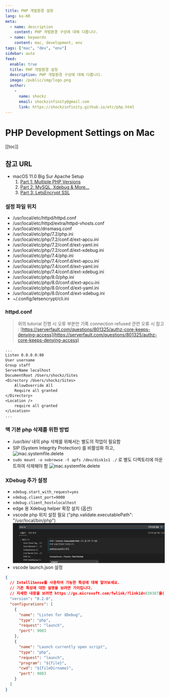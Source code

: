 ```yaml
---
title: PHP 개발환경 설정
lang: ko-KR
meta:
  - name: description
    content: PHP 개발환경 구성에 대해 다룹니다.
  - name: keywords
    content: mac, development, env
tags: ["mac", "dev", "env"]
sidebar: auto
feed:
  enable: true
  title: PHP 개발환경 설정
  description: PHP 개발환경 구성에 대해 다룹니다.
  image: /public/img/logo.png
  author:
    -
      name: shockz
      email: shockzinfinity@gmail.com
      link: https://shockzinfinity.github.io/etc/php.html
---
```


# PHP Development Settings on Mac

<TagLinks />

[[toc]]

## 참고 URL

- macOS 11.0 Big Sur Apache Setup
  1. [Part 1: Multiple PHP Versions](https://getgrav.org/blog/macos-bigsur-apache-multiple-php-versions)
  2. [Part 2: MySQL, Xdebug & More...](https://getgrav.org/blog/macos-bigsur-apache-mysql-vhost-apc)
  3. [Part 3: LetsEncrypt SSL](https://getgrav.org/blog/macos-bigsur-apache-ssl)

### 설정 파일 위치

- /usr/local/etc/httpd/httpd.conf
- /usr/local/etc/httpd/extra/httpd-vhosts.conf
- /usr/local/etc/dnsmasq.conf
- /usr/local/etc/php/7.2/php.ini
- /usr/local/etc/php/7.2/conf.d/ext-apcu.ini
- /usr/local/etc/php/7.2/conf.d/ext-yaml.ini
- /usr/local/etc/php/7.2/conf.d/ext-xdebug.ini
- /usr/local/etc/php/7.4/php.ini
- /usr/local/etc/php/7.4/conf.d/ext-apcu.ini
- /usr/local/etc/php/7.4/conf.d/ext-yaml.ini
- /usr/local/etc/php/7.4/conf.d/ext-xdebug.ini
- /usr/local/etc/php/8.0/php.ini
- /usr/local/etc/php/8.0/conf.d/ext-apcu.ini
- /usr/local/etc/php/8.0/conf.d/ext-yaml.ini
- /usr/local/etc/php/8.0/conf.d/ext-xdebug.ini
- ~/.config/letsencrypt/cli.ini

### httpd.conf
> 위의 tutorial 진행 시 오류 부분만 기록
> connection refused 관련 오류 시 참고 : [https://serverfault.com/questions/801325/authz-core-keeps-denying-access](https://serverfault.com/questions/801325/authz-core-keeps-denying-access)

```apacheconf
...
Listen 0.0.0.0:80
User username
Group staff
ServerName localhost
DocumentRoot /Users/shockz/Sites
<Directory /Users/shockz/Sites>
    AllowOverride All
    Require all granted
</Directory>
<Location />
    require all granted
</Location>
...
```

### 맥 기본 php 삭제를 위한 방법

- /usr/bin/ 내의 php 삭제를 위해서는 별도의 작업이 필요함
- SIP (System Integrity Protection) 를 비활성화 하고,
![mac.systemfile.delete](./image/mac.systemfile.delete.1.png)
- `sudo mount -o nobrowse -t apfs /dev/disk1s1 ./` 로 별도 디렉토리에 마운트하여 삭제해야 함
![mac.systemfile.delete](./image/mac.systemfile.delete.2.png)

### XDebug 추가 설정

- `xdebug.start_with_request=yes`
- `xdebug.client_port=9000`
- `xdebug.client_host=localhost`
- edge 용 Xdebug helper 확장 설치 (옵션)
- vscode php 위치 설정 필요 ("php.validate.executablePath": "/usr/local/bin/php")
![php.executable.path](./image/php.executable.path.1.png)
- vscode launch.json 설정
```json
{
  // IntelliSense를 사용하여 가능한 특성에 대해 알아보세요.
  // 기존 특성에 대한 설명을 보려면 가리킵니다.
  // 자세한 내용을 보려면 https://go.microsoft.com/fwlink/?linkid=830387을(를) 방문하세요.
  "version": "0.2.0",
  "configurations": [
    {
      "name": "Listen for XDebug",
      "type": "php",
      "request": "launch",
      "port": 9003
    },
    {
      "name": "Launch currently open script",
      "type": "php",
      "request": "launch",
      "program": "${file}",
      "cwd": "${fileDirname}",
      "port": 9003
    }
  ]
}
```
